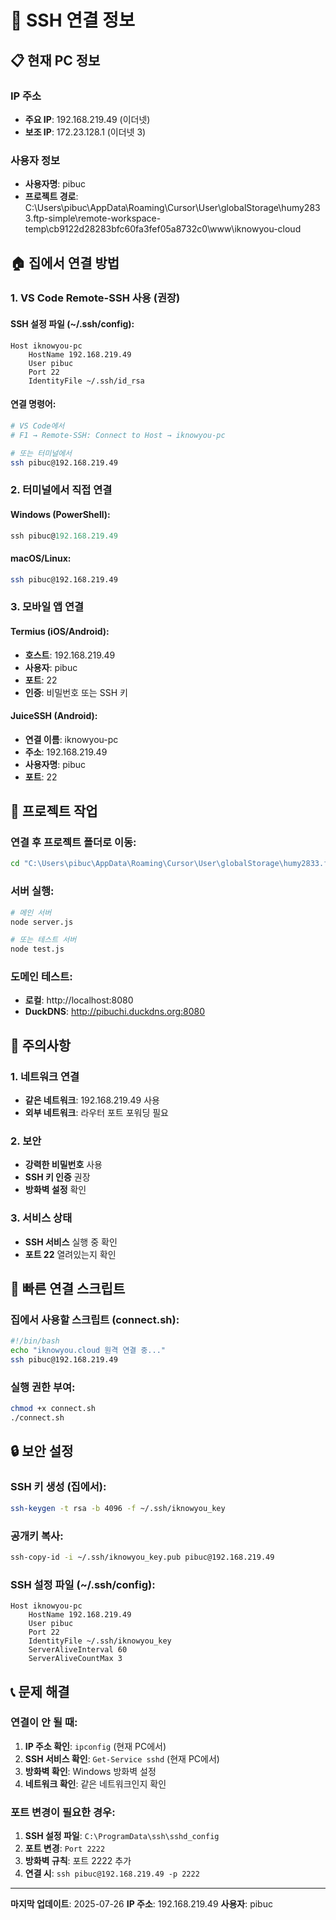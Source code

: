 # 🔐 SSH 연결 정보

## 📋 현재 PC 정보

### IP 주소
- **주요 IP**: 192.168.219.49 (이더넷)
- **보조 IP**: 172.23.128.1 (이더넷 3)

### 사용자 정보
- **사용자명**: pibuc
- **프로젝트 경로**: C:\Users\pibuc\AppData\Roaming\Cursor\User\globalStorage\humy2833.ftp-simple\remote-workspace-temp\cb9122d28283bfc60fa3fef05a8732c0\www\iknowyou-cloud

## 🏠 집에서 연결 방법

### 1. VS Code Remote-SSH 사용 (권장)

#### SSH 설정 파일 (~/.ssh/config):
```
Host iknowyou-pc
    HostName 192.168.219.49
    User pibuc
    Port 22
    IdentityFile ~/.ssh/id_rsa
```

#### 연결 명령어:
```bash
# VS Code에서
# F1 → Remote-SSH: Connect to Host → iknowyou-pc

# 또는 터미널에서
ssh pibuc@192.168.219.49
```

### 2. 터미널에서 직접 연결

#### Windows (PowerShell):
```powershell
ssh pibuc@192.168.219.49
```

#### macOS/Linux:
```bash
ssh pibuc@192.168.219.49
```

### 3. 모바일 앱 연결

#### Termius (iOS/Android):
- **호스트**: 192.168.219.49
- **사용자**: pibuc
- **포트**: 22
- **인증**: 비밀번호 또는 SSH 키

#### JuiceSSH (Android):
- **연결 이름**: iknowyou-pc
- **주소**: 192.168.219.49
- **사용자명**: pibuc
- **포트**: 22

## 🔧 프로젝트 작업

### 연결 후 프로젝트 폴더로 이동:
```bash
cd "C:\Users\pibuc\AppData\Roaming\Cursor\User\globalStorage\humy2833.ftp-simple\remote-workspace-temp\cb9122d28283bfc60fa3fef05a8732c0\www\iknowyou-cloud"
```

### 서버 실행:
```bash
# 메인 서버
node server.js

# 또는 테스트 서버
node test.js
```

### 도메인 테스트:
- **로컬**: http://localhost:8080
- **DuckDNS**: http://pibuchi.duckdns.org:8080

## 🚨 주의사항

### 1. 네트워크 연결
- **같은 네트워크**: 192.168.219.49 사용
- **외부 네트워크**: 라우터 포트 포워딩 필요

### 2. 보안
- **강력한 비밀번호** 사용
- **SSH 키 인증** 권장
- **방화벽 설정** 확인

### 3. 서비스 상태
- **SSH 서비스** 실행 중 확인
- **포트 22** 열려있는지 확인

## 📱 빠른 연결 스크립트

### 집에서 사용할 스크립트 (connect.sh):
```bash
#!/bin/bash
echo "iknowyou.cloud 원격 연결 중..."
ssh pibuc@192.168.219.49
```

### 실행 권한 부여:
```bash
chmod +x connect.sh
./connect.sh
```

## 🔒 보안 설정

### SSH 키 생성 (집에서):
```bash
ssh-keygen -t rsa -b 4096 -f ~/.ssh/iknowyou_key
```

### 공개키 복사:
```bash
ssh-copy-id -i ~/.ssh/iknowyou_key.pub pibuc@192.168.219.49
```

### SSH 설정 파일 (~/.ssh/config):
```
Host iknowyou-pc
    HostName 192.168.219.49
    User pibuc
    Port 22
    IdentityFile ~/.ssh/iknowyou_key
    ServerAliveInterval 60
    ServerAliveCountMax 3
```

## 📞 문제 해결

### 연결이 안 될 때:
1. **IP 주소 확인**: `ipconfig` (현재 PC에서)
2. **SSH 서비스 확인**: `Get-Service sshd` (현재 PC에서)
3. **방화벽 확인**: Windows 방화벽 설정
4. **네트워크 확인**: 같은 네트워크인지 확인

### 포트 변경이 필요한 경우:
1. **SSH 설정 파일**: `C:\ProgramData\ssh\sshd_config`
2. **포트 변경**: `Port 2222`
3. **방화벽 규칙**: 포트 2222 추가
4. **연결 시**: `ssh pibuc@192.168.219.49 -p 2222`

---
**마지막 업데이트**: 2025-07-26
**IP 주소**: 192.168.219.49
**사용자**: pibuc 
